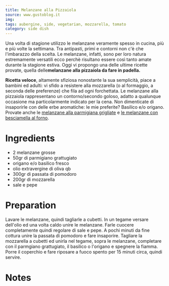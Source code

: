 ```yaml
---
title: Melanzane alla Pizzaiola
source: www.gustoblog.it
img:
tags: aubergine, side, vegetarian, mozzarella, tomato
category: side dish
---
```


Una volta di stagione utilizzo le melanzane veramente spesso in cucina, più e più volte la settimana. Tra antipasti, primi e contorni non c'è che l'imbarazzo della scelta. Le melanzane, infatti, sono per loro natura estremamente versatili ecco perchè risultano essere così tanto amate durante la stagione estiva. Oggi vi propongo una delle ultime ricette provate, quella delle**melanzane alla pizzaiola da fare in padella.**

**Ricetta veloce**, altamente sfiziosa nonostante la sua semplicità, piace a bambini ed adulti: vi sfido a resistere alla mozzarella (o al formaggio, a seconda delle preferenze) che fila ad ogni forchettata. Le melanzane alla pizzaiola rappresentano un contorno/secondo goloso, adatto a qualunque occasione ma particolarmente indicato per la cena. Non dimenticate di insaporirle con delle erbe aromatiche: le mie preferite? Basilico e/o origano. Provate anche le [melanzane alla parmigiana grigliate](http://www.gustoblog.it/post/95523/la-ricetta-delle-melanzane-alla-parmigiana-grigliate-da-fare-in-casa-senza-errori) e [le melanzane con besciamella al forno](http://www.gustoblog.it/post/131917/ecco-le-melanzane-con-besciamella-al-forno-la-ricetta-facile).

Ingredients
===========

* 2 melanzane grosse
* 50gr di parmigiano grattugiato
* origano e/o basilico fresco
* olio extravergine di oliva qb
* 300gr di passata di pomodoro
* 200gr di mozzarella
* sale e pepe

Preparation
===========

Lavare le melanzane, quindi tagliarle a cubetti. In un tegame versare dell'olio ed una volta caldo unire le melanzane. Farle cuocere completamente quindi regolare di sale e pepe. A pochi minuti da fine cottura unire la passata di pomodoro e fare insaporire. Tagliare la mozzarella a cubetti ed unirla nel tegame, sopra le melanzane, completare con il parmgiano grattugiato, il basilico o l'origano e spegnere la fiamma. Porre il coperchio e fare riposare a fuoco spento per 15 minuti circa, quindi servire.

Notes
=====
